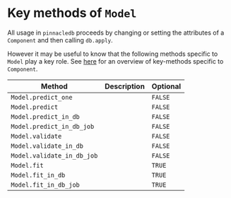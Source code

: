 # Key methods of `Model`

All usage in `pinnacledb` proceeds by changing or setting the attributes of a `Component`
and then calling `db.apply`. 

However it may be useful to know that the following methods specific to `Model` play a key role.
See [here](../apply_api/overview#key-methods) for an overview of key-methods specific to `Component`.

| Method | Description | Optional |
| --- | --- | --- |
| `Model.predict_one` | | `FALSE` | 
| `Model.predict` | | `FALSE` |
| `Model.predict_in_db` | | `FALSE` |
| `Model.predict_in_db_job` | | `FALSE` |
| `Model.validate` | | `FALSE` |
| `Model.validate_in_db` | | `FALSE` |
| `Model.validate_in_db_job` | | `FALSE` |
| `Model.fit` | | `TRUE` |
| `Model.fit_in_db` | | `TRUE` |
| `Model.fit_in_db_job` | | `TRUE` |
